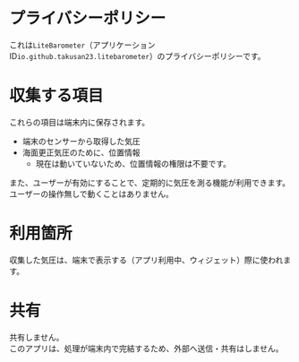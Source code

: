 # プライバシーポリシー
これは`LiteBarometer`（アプリケーションID`io.github.takusan23.litebarometer`）のプライバシーポリシーです。

# 収集する項目
これらの項目は端末内に保存されます。

- 端末のセンサーから取得した気圧
- 海面更正気圧のために、位置情報
    - 現在は動いていないため、位置情報の権限は不要です。

また、ユーザーが有効にすることで、定期的に気圧を測る機能が利用できます。  
ユーザーの操作無しで動くことはありません。

# 利用箇所
収集した気圧は、端末で表示する（アプリ利用中、ウィジェット）際に使われます。

# 共有
共有しません。  
このアプリは、処理が端末内で完結するため、外部へ送信・共有はしません。